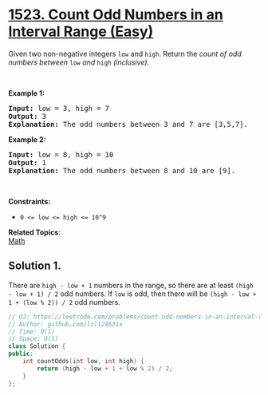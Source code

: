 # [1523. Count Odd Numbers in an Interval Range (Easy)](https://leetcode.com/problems/count-odd-numbers-in-an-interval-range/)

<p>Given two non-negative integers <code>low</code> and <code><font face="monospace">high</font></code>. Return the <em>count of odd numbers between </em><code>low</code><em> and </em><code><font face="monospace">high</font></code><em>&nbsp;(inclusive)</em>.</p>

<p>&nbsp;</p>
<p><strong>Example 1:</strong></p>

<pre><strong>Input:</strong> low = 3, high = 7
<strong>Output:</strong> 3
<b>Explanation: </b>The odd numbers between 3 and 7 are [3,5,7].</pre>

<p><strong>Example 2:</strong></p>

<pre><strong>Input:</strong> low = 8, high = 10
<strong>Output:</strong> 1
<b>Explanation: </b>The odd numbers between 8 and 10 are [9].</pre>

<p>&nbsp;</p>
<p><strong>Constraints:</strong></p>

<ul>
	<li><code>0 &lt;= low &lt;= high&nbsp;&lt;= 10^9</code></li>
</ul>

**Related Topics**:  
[Math](https://leetcode.com/tag/math/)

## Solution 1.

There are `high - low + 1` numbers in the range, so there are at least `(high - low + 1) / 2` odd numbers. If `low` is odd, then there will be `(high - low + 1 + (low % 2)) / 2` odd numbers.

```cpp
// OJ: https://leetcode.com/problems/count-odd-numbers-in-an-interval-range/
// Author: github.com/lzl124631x
// Time: O(1)
// Space: O(1)
class Solution {
public:
    int countOdds(int low, int high) {
        return (high - low + 1 + low % 2) / 2;
    }
};
```